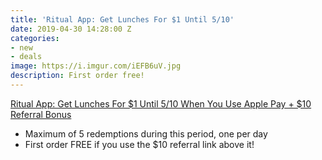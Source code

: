```yaml
---
title: 'Ritual App: Get Lunches For $1 Until 5/10'
date: 2019-04-30 14:28:00 Z
categories:
- new
- deals
image: https://i.imgur.com/iEFB6uV.jpg
description: First order free!
---
```


[Ritual App: Get Lunches For $1 Until 5/10 When You Use Apple Pay + $10 Referral Bonus](https://invite.ritual.co/JENNIFER36712)

* Maximum of 5 redemptions during this period, one per day
* First order FREE if you use the $10 referral link above it!